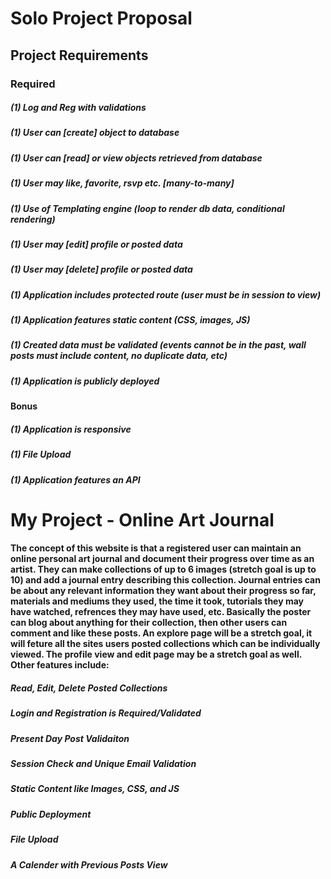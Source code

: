 # Solo Project Proposal

## Project Requirements

### Required
##### (1) Log and Reg with validations
##### (1) User can [create] object to database
##### (1) User can [read] or view objects retrieved from database
##### (1) User may like, favorite, rsvp etc. [many-to-many]
##### (1) Use of Templating engine (loop to render db data, conditional rendering)
##### (1) User may [edit] profile or posted data
##### (1) User may [delete] profile or posted data
##### (1) Application includes protected route (user must be in session to view)
##### (1) Application features static content (CSS, images, JS)
##### (1) Created data must be validated (events cannot be in the past, wall posts must include content, no duplicate data, etc)
##### (1) Application is publicly deployed

#### Bonus
##### (1) Application is responsive
##### (1) File Upload
##### (1) Application features an API

# My Project - Online Art Journal 

#### The concept of this website is that a registered user can maintain an online personal art journal and document their progress over time as an artist. They can make collections of up to 6 images (stretch goal is up to 10) and add a journal entry describing this collection. Journal entries can be about any relevant information they want about their progress so far, materials and mediums they used, the time it took, tutorials they may have watched, refrences they may have used, etc. Basically the poster can blog about anything for their collection, then other users can comment and like these posts. An explore page will be a stretch goal, it will feture all the sites users posted collections which can be individually viewed. The profile view and edit page may be a stretch goal as well. Other features include: 
##### Read, Edit, Delete Posted Collections 
##### Login and Registration is Required/Validated 
##### Present Day Post Validaiton 
##### Session Check and Unique Email Validation 
##### Static Content like Images, CSS, and JS 
##### Public Deployment 
##### File Upload
##### A Calender with Previous Posts View